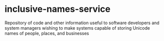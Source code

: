 # inclusive-names-service
Repository of code and other information useful to software developers and system managers wishing to make systems capable of storing Unicode names of people, places, and businesses
